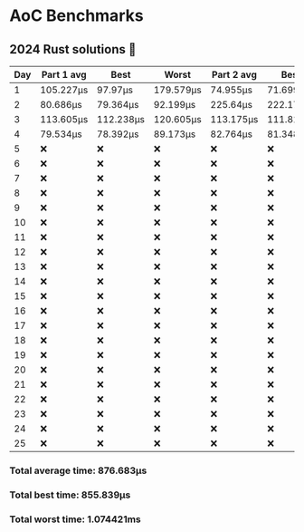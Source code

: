 # AoC Benchmarks
## 2024 Rust solutions 🤠 
| Day | Part 1 avg | Best | Worst | Part 2 avg | Best | Worst |
| --- | --- | --- | --- | --- | --- | --- |
|1|105.227µs|97.97µs|179.579µs|74.955µs|71.699µs|109.533µs|
|2|80.686µs|79.364µs|92.199µs|225.64µs|222.171µs|240.467µs|
|3|113.605µs|112.238µs|120.605µs|113.175µs|111.817µs|119.973µs|
|4|79.534µs|78.392µs|89.173µs|82.764µs|81.348µs|121.205µs|
|5|❌|❌|❌|❌|❌|❌|
|6|❌|❌|❌|❌|❌|❌|
|7|❌|❌|❌|❌|❌|❌|
|8|❌|❌|❌|❌|❌|❌|
|9|❌|❌|❌|❌|❌|❌|
|10|❌|❌|❌|❌|❌|❌|
|11|❌|❌|❌|❌|❌|❌|
|12|❌|❌|❌|❌|❌|❌|
|13|❌|❌|❌|❌|❌|❌|
|14|❌|❌|❌|❌|❌|❌|
|15|❌|❌|❌|❌|❌|❌|
|16|❌|❌|❌|❌|❌|❌|
|17|❌|❌|❌|❌|❌|❌|
|18|❌|❌|❌|❌|❌|❌|
|19|❌|❌|❌|❌|❌|❌|
|20|❌|❌|❌|❌|❌|❌|
|21|❌|❌|❌|❌|❌|❌|
|22|❌|❌|❌|❌|❌|❌|
|23|❌|❌|❌|❌|❌|❌|
|24|❌|❌|❌|❌|❌|❌|
|25|❌|❌|❌|❌|❌|❌|
### Total average time: 876.683µs
### Total best time: 855.839µs
### Total worst time: 1.074421ms

